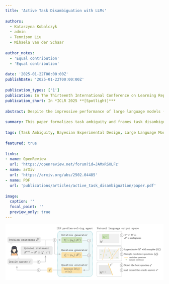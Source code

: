 ```yaml
---
title: 'Active Task Disambiguation with LLMs'

authors:
  - Katarzyna Kobalczyk
  - admin
  - Tennison Liu
  - Mihaela van der Schaar

author_notes:
  - 'Equal contribution'
  - 'Equal contribution'

date: '2025-01-22T00:00:00Z'
publishDate: '2025-01-22T00:00:00Z'

publication_types: ['1']
publication: In The Thirteenth International Conference on Learning Representations
publication_short: In *ICLR 2025 **[Spotlight]***

abstract: Despite the impressive performance of large language models (LLMs) across various benchmarks, their ability to address ambiguously specified problems—frequent in real-world interactions—remains underexplored. To address this gap, we introduce a formal definition of task ambiguity and frame the problem of task disambiguation through the lens of Bayesian Experimental Design. By posing clarifying questions, LLM agents can acquire additional task specifications, progressively narrowing the space of viable solutions and reducing the risk of generating unsatisfactory outputs. Yet, generating effective clarifying questions requires LLM agents to engage in a form of meta-cognitive reasoning, an ability LLMs may presently lack. Our proposed approach of active task disambiguation enables LLM agents to generate targeted questions maximizing the information gain. Effectively, this approach shifts the load from implicit to explicit reasoning about the space of viable solutions. Empirical results demonstrate improved task disambiguation over approaches reasoning solely within the space of questions.

summary: This paper formalizes task ambiguity and frames task disambiguation as Bayesian Experimental Design, yielding effective clarifying question selection for LLMs.

tags: [Task Ambiguity, Bayesian Experimental Design, Large Language Models, Active Learning]

featured: true

links:
- name: OpenReview
  url: 'https://openreview.net/forum?id=JAMxRSXLFz'
- name: arXiv
  url: 'https://arxiv.org/abs/2502.04485'
- name: PDF
  url: 'publications/articles/active_task_disambiguation/paper.pdf'

image:
  caption: ''
  focal_point: ''
  preview_only: true
---
```


![imgage](featured.png)
